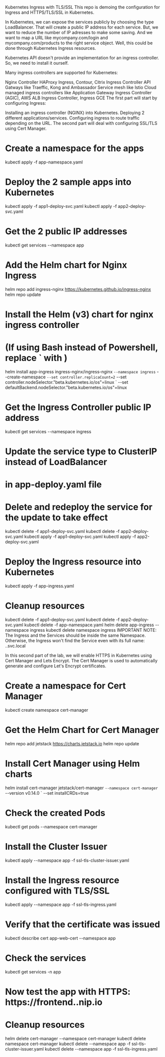 Kubernetes Ingress with TLS/SSL
This repo is demoing the configuration for Ingress and HTTPS/TLS/SSL in Kubernetes.

In Kubernetes, we can expose the services publicly by choosing the type LoadBalancer. That will create a public IP address for each service. But, we want to reduce the number of IP adresses to make some saving. And we want to map a URL like mycompany.com/login and mycompany.com/products to the right service object.
Well, this could be done through Kubernetes Ingress resources.

Kubernetes API doesn't provide an implementation for an ingress controller. So, we need to install it ourself.

Many ingress controllers are supported for Kubernetes:

Nginx Controller
HAProxy Ingress, Contour, Citrix Ingress Controller
API Gatways like Traeffic, Kong and Ambassador
Service mesh like Istio
Cloud managed ingress controllers like Application Gateway Ingress Controller (AGIC), AWS ALB Ingress Controller, Ingress GCE
The first part will start by configuring Ingress:

Installing an ingress controller (NGINX) into Kubernetes.
Deploying 2 different applications/services.
Configuring ingress to route traffic depending on the URL.
The second part will deal with configuring SSL/TLS using Cert Manager.

# Create a namespace for the apps
kubectl apply -f app-namespace.yaml

# Deploy the 2 sample apps into Kubernetes
kubectl apply -f app1-deploy-svc.yaml 
kubectl apply -f app2-deploy-svc.yaml

# Get the 2 public IP addresses 
kubectl get services --namespace app

# Add the Helm chart for Nginx Ingress
helm repo add ingress-nginx https://kubernetes.github.io/ingress-nginx
helm repo update

# Install the Helm (v3) chart for nginx ingress controller
# (If using Bash instead of Powershell, replace ` with \)
helm install app-ingress ingress-nginx/ingress-nginx `
     --namespace ingress `
     --create-namespace `
     --set controller.replicaCount=2 `
     --set controller.nodeSelector."beta\.kubernetes\.io/os"=linux `
     --set defaultBackend.nodeSelector."beta\.kubernetes\.io/os"=linux

# Get the Ingress Controller public IP address
kubectl get services --namespace ingress

# Update the service type to ClusterIP instead of LoadBalancer 
# in app-deploy.yaml file
# Delete and redeploy the service for the update to take effect
kubectl delete -f app1-deploy-svc.yaml 
kubectl delete -f app2-deploy-svc.yaml
kubectl apply -f app1-deploy-svc.yaml 
kubectl apply -f app2-deploy-svc.yaml

# Deploy the Ingress resource into Kubernetes
kubectl apply -f app-ingress.yaml 

# Cleanup resources
kubectl delete -f app1-deploy-svc.yaml 
kubectl delete -f app2-deploy-svc.yaml
kubectl delete -f app-namespace.yaml
helm delete app-ingress --namespace ingress
kubectl delete namespace ingress
IMPORTANT NOTE: The Ingress and the Services should be inside the same Namespace.
Otherwise, the Ingress won't find the Service even with its full name:
..svc.local

In this second part of the lab, we will enable HTTPS in Kubernetes using Cert Manager and Lets Encrypt. The Cert Manager is used to automatically generate and configure Let's Encrypt certificates.

# Create a namespace for Cert Manager
kubectl create namespace cert-manager

# Get the Helm Chart for Cert Manager
helm repo add jetstack https://charts.jetstack.io
helm repo update

# Install Cert Manager using Helm charts
helm install cert-manager jetstack/cert-manager `
    --namespace cert-manager `
    --version v0.14.0 `
    --set installCRDs=true

# Check the created Pods
kubectl get pods --namespace cert-manager

# Install the Cluster Issuer
kubectl apply --namespace app -f ssl-tls-cluster-issuer.yaml

# Install the Ingress resource configured with TLS/SSL
kubectl apply --namespace app -f ssl-tls-ingress.yaml

# Verify that the certificate was issued
kubectl describe cert app-web-cert --namespace app

# Check the services
kubectl get services -n app

# Now test the app with HTTPS: https://frontend.<ip-address>.nip.io

# Cleanup resources
helm delete cert-manager --namespace cert-manager
kubectl delete namespace cert-manager
kubectl delete --namespace app -f ssl-tls-cluster-issuer.yaml
kubectl delete --namespace app -f ssl-tls-ingress.yaml
